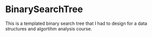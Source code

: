 # BinarySearchTree
This is a templated binary search tree that I had to design for a data structures and algortihm analysis course.
